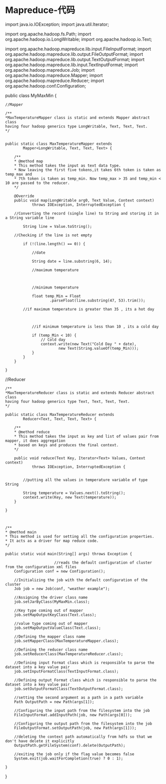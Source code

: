 # Mapreduce-代码


import java.io.IOException;
import java.util.Iterator;

import org.apache.hadoop.fs.Path;
import org.apache.hadoop.io.LongWritable;
import org.apache.hadoop.io.Text;

import org.apache.hadoop.mapreduce.lib.input.FileInputFormat;
import org.apache.hadoop.mapreduce.lib.output.FileOutputFormat;
import org.apache.hadoop.mapreduce.lib.output.TextOutputFormat;
import org.apache.hadoop.mapreduce.lib.input.TextInputFormat;
import org.apache.hadoop.mapreduce.Job;
import org.apache.hadoop.mapreduce.Mapper;
import org.apache.hadoop.mapreduce.Reducer;
import org.apache.hadoop.conf.Configuration;

public class MyMaxMin {

	
	//Mapper
	
	/**
	*MaxTemperatureMapper class is static and extends Mapper abstract class
	having four hadoop generics type LongWritable, Text, Text, Text.
	*/
	
	
	public static class MaxTemperatureMapper extends
			Mapper<LongWritable, Text, Text, Text> {
		
		/**
		* @method map
		* This method takes the input as text data type.
		* Now leaving the first five tokens,it takes 6th token is taken as temp_max and
		* 7th token is taken as temp_min. Now temp_max > 35 and temp_min < 10 are passed to the reducer.
		*/

		@Override
		public void map(LongWritable arg0, Text Value, Context context)
				throws IOException, InterruptedException {

		//Converting the record (single line) to String and storing it in a String variable line
			
			String line = Value.toString();
			
		//Checking if the line is not empty
			
			if (!(line.length() == 0)) {
				
				//date
				
				String date = line.substring(6, 14);

				//maximum temperature
				
			
				
				//minimum temperature
				
				float temp_Min = Float
						.parseFloat(line.substring(47, 53).trim());

			//if maximum temperature is greater than 35 , its a hot day
				
	

				//if minimum temperature is less than 10 , its a cold day
				
				if (temp_Min < 10) {
					// Cold day
					context.write(new Text("Cold Day " + date),
							new Text(String.valueOf(temp_Min)));
				}
			}
		}

	}

//Reducer
	
	/**
	*MaxTemperatureReducer class is static and extends Reducer abstract class
	having four hadoop generics type Text, Text, Text, Text.
	*/
	
	public static class MaxTemperatureReducer extends
			Reducer<Text, Text, Text, Text> {

		/**
		* @method reduce
		* This method takes the input as key and list of values pair from mapper, it does aggregation
		* based on keys and produces the final context.
		*/
		
		public void reduce(Text Key, Iterator<Text> Values, Context context)
				throws IOException, InterruptedException {

			
			//putting all the values in temperature variable of type String
			
			String temperature = Values.next().toString();
			context.write(Key, new Text(temperature));
		}

	}



	/**
	* @method main
	* This method is used for setting all the configuration properties.
	* It acts as a driver for map reduce code.
	*/
	
	public static void main(String[] args) throws Exception {

                          //reads the default configuration of cluster from the configuration xml files
		Configuration conf = new Configuration();
		
		//Initializing the job with the default configuration of the cluster		
		Job job = new Job(conf, "weather example");
		
		//Assigning the driver class name
		job.setJarByClass(MyMaxMin.class);

		//Key type coming out of mapper
		job.setMapOutputKeyClass(Text.class);
		
		//value type coming out of mapper
		job.setMapOutputValueClass(Text.class);

		//Defining the mapper class name
		job.setMapperClass(MaxTemperatureMapper.class);
		
		//Defining the reducer class name
		job.setReducerClass(MaxTemperatureReducer.class);

		//Defining input Format class which is responsible to parse the dataset into a key value pair
		job.setInputFormatClass(TextInputFormat.class);
		
		//Defining output Format class which is responsible to parse the dataset into a key value pair
		job.setOutputFormatClass(TextOutputFormat.class);

		//setting the second argument as a path in a path variable
		Path OutputPath = new Path(args[1]);

		//Configuring the input path from the filesystem into the job
		FileInputFormat.addInputPath(job, new Path(args[0]));

		//Configuring the output path from the filesystem into the job
		FileOutputFormat.setOutputPath(job, new Path(args[1]));

		//deleting the context path automatically from hdfs so that we don't have delete it explicitly
		OutputPath.getFileSystem(conf).delete(OutputPath);

		//exiting the job only if the flag value becomes false
		System.exit(job.waitForCompletion(true) ? 0 : 1);

	}
}

